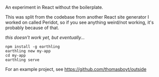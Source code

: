 An experiment in React without the boilerplate.

This was split from the codebase from another React site generator I worked on called Peridot, so if you see anything weird/not working, it's probably because of that.

*this doesn't work yet, but eventually...*

```
npm install -g earthling
earthling new my-app
cd my-app
earthling serve
```

For an example project, see https://github.com/thomasboyt/outside
